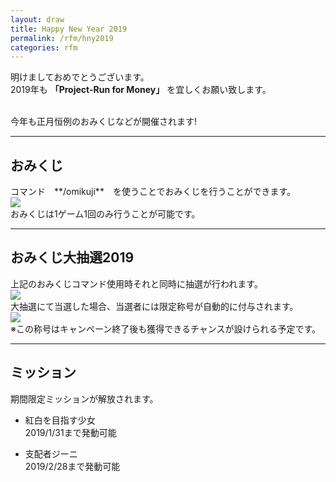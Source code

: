 ```yaml
---
layout: draw
title: Happy New Year 2019
permalink: /rfm/hny2019
categories: rfm
---
```


明けましておめでとうございます。<br>
2019年も **「Project-Run for Money」** を宜しくお願い致します。<br><br>

今年も正月恒例のおみくじなどが開催されます!  

------------------------------------------------------------------
<h2 id="omi1">おみくじ</h2>
コマンド　**/omikuji**　を使うことでおみくじを行うことができます。<br>
<a><img src="https://web.njj12.net/public/images/omikuji.png"></a><br>
おみくじは1ゲーム1回のみ行うことが可能です。

------------------------------------------------------------------
<h2 id="omi2">おみくじ大抽選2019</h2>
上記のおみくじコマンド使用時それと同時に抽選が行われます。<br>
<a><img src="https://web.njj12.net/public/images/hazure.png"></a><br>
大抽選にて当選した場合、当選者には限定称号が自動的に付与されます。<br>
<a><img src="http://web.njj12.net/public/images/preOmi.png"></a><br>
※この称号はキャンペーン終了後も獲得できるチャンスが設けられる予定です。  

------------------------------------------------------------------
## ミッション       

期間限定ミッションが解放されます。  

+ 紅白を目指す少女  
2019/1/31まで発動可能  

+ 支配者ジーニ  
2019/2/28まで発動可能  



